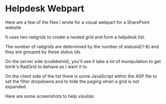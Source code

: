 ﻿# Helpdesk Webpart

Here are a few of the files I wrote for a visual webpart for a SharePoint website

It uses two radgrids to create a nested grid and form a helpdesk list. 

The number of radgrids are determined by the number of statusid(1-6)
and they are grouped by these status ids. 

On the server side (codebehid), you'll see it take a lot of munipulation
to get telrik's RadGrid to behave as I want it to.

On the client side of the list there is some JavaScript within the ASP file to 
set the filter dropdowns and to hide the paging when a grid is not expanded. 

Here are some screenshots to help visulize:

